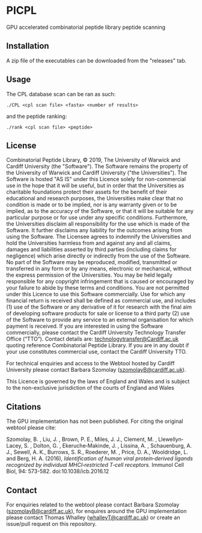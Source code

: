 # PICPL
GPU accelerated combinatorial peptide library peptide scanning

## Installation
A zip file of the executables can be downloaded from the "releases" tab.

## Usage

The CPL database scan can be ran as such:

```./CPL <cpl scan file> <fasta> <number of results>```

and the peptide ranking:

```./rank <cpl scan file> <peptide>```

## License
Combinatorial Peptide Library, © 2019, The University of Warwick and Cardiff University (the "Software"). The Software remains the property of the University of Warwick and Cardiff University ("the Universities"). The Software is hosted "AS IS" under this Licence solely for non-commercial use in the hope that it will be useful, but in order that the Universities as charitable foundations protect their assets for the benefit of their educational and research purposes, the Universities make clear that no condition is made or to be implied, nor is any warranty given or to be implied, as to the accuracy of the Software, or that it will be suitable for any particular purpose or for use under any specific conditions. Furthermore, the Universities disclaim all responsibility for the use which is made of the Software. It further disclaims any liability for the outcomes arising from using the Software. The Licensee agrees to indemnify the Universities and hold the Universities harmless from and against any and all claims, damages and liabilities asserted by third parties (including claims for negligence) which arise directly or indirectly from the use of the Software. No part of the Software may be reproduced, modified, transmitted or transferred in any form or by any means, electronic or mechanical, without the express permission of the Universities. You may be held legally responsible for any copyright infringement that is caused or encouraged by your failure to abide by these terms and conditions. You are not permitted under this Licence to use this Software commercially. Use for which any financial return is received shall be defined as commercial use, and includes (1) use of the Software or any derivative of it for research with the final aim of developing software products for sale or license to a third party (2) use of the Software to provide any service to an external organisation for which payment is received. If you are interested in using the Software commercially, please contact the Cardiff University Technology Transfer Office (“TTO”). Contact details are: technologytransfer@Cardiff.ac.uk quoting reference Combinatorial Peptide Library. If you are in any doubt if your use constitutes commercial use, contact the Cardiff University TTO.

For technical enquiries and access to the Webtool hosted by Cardiff University please contact Barbara Szomolay (szomolayB@cardiff.ac.uk).

This Licence is governed by the laws of England and Wales and is subject to the non-exclusive jurisdiction of the courts of England and Wales

## Citations
The GPU implementation has not been published. For citing the original webtool please cite:

Szomolay, B. , Liu, J. , Brown, P. E., Miles, J. J., Clement, M. , Llewellyn‐Lacey, S. , Dolton, G. , Ekeruche‐Makinde, J. , Lissina, A. , Schauenburg, A. J., Sewell, A. K., Burrows, S. R., Roederer, M. , Price, D. A., Wooldridge, L. and Berg, H. A. (2016), *Identification of human viral protein‐derived ligands recognized by individual MHCI‐restricted T‐cell receptors.* Immunol Cell Biol, 94: 573-582. doi:10.1038/icb.2016.12

## Contact
For enquiries related to the webtool please contact Barbara Szomolay (szomolayB@cardiff.ac.uk), for enquires around the GPU implementation please contact Thomas Whalley (whalleyT@cardiff.ac.uk) or create an issue/pull request on this repository. 
